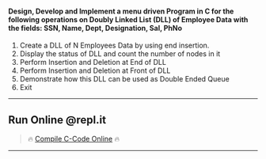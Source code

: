 #### Design, Develop and Implement a menu driven Program in C for the following operations on Doubly Linked List (DLL) of Employee Data with the fields: SSN, Name, Dept, Designation, Sal, PhNo
1. Create a DLL of N Employees Data by using end insertion.
2. Display the status of DLL and count the number of nodes in it
3. Perform Insertion and Deletion at End of DLL
4. Perform Insertion and Deletion at Front of DLL
5. Demonstrate how this DLL can be used as Double Ended Queue
6. Exit
***
## Run Online @repl.it

> 🔥 [Compile C-Code Online](https://repl.it/@dntandan/doublylinkedlist) 🔥
***
